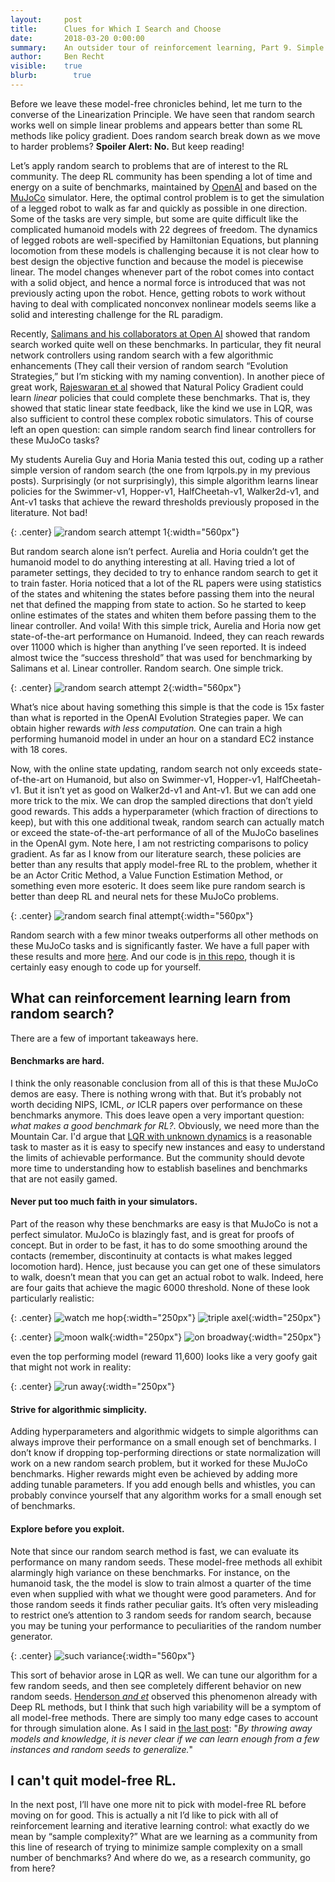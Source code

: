 ```yaml
---
layout:     post
title:      Clues for Which I Search and Choose
date:       2018-03-20 0:00:00
summary:    An outsider tour of reinforcement learning, Part 9. Simple methods solve apparently complex RL benchmarks
author:     Ben Recht
visible:    true
blurb: 		  true
---
```


Before we leave these model-free chronicles behind, let me turn to the converse of the Linearization Principle. We have seen that random search works well on simple linear problems and appears better than some RL methods like policy gradient. Does random search break down as we move to harder problems? **Spoiler Alert: No.** But keep reading!

Let’s apply random search to problems that are of interest to the RL community. The deep RL community has been spending a lot of time and energy on a suite of benchmarks, maintained by [OpenAI](https://gym.openai.com/envs/#mujoco) and based on the [MuJoCo](http://www.mujoco.org/) simulator. Here, the optimal control problem is to get the simulation of a legged robot to walk as far and quickly as possible in one direction. Some of the tasks are very simple, but some are quite difficult like the complicated humanoid models with 22 degrees of freedom. The dynamics of legged robots are well-specified by Hamiltonian Equations, but planning locomotion from these models is challenging because it is not clear how to best design the objective function and because the model is piecewise linear. The model changes whenever part of the robot comes into contact with a solid object, and hence a normal force is introduced that was not previously acting upon the robot. Hence, getting robots to work without having to deal with complicated nonconvex nonlinear models seems like a solid and interesting challenge for the RL paradigm.

Recently, [Salimans and his collaborators at Open AI](https://arxiv.org/abs/1703.03864) showed that random search worked quite well on these benchmarks. In particular, they fit neural network controllers using random search with a few algorithmic enhancements (They call their version of random search “Evolution Strategies,” but I’m sticking with my naming convention).  In another piece of great work, [Rajeswaran et al](https://arxiv.org/abs/1703.02660) showed that Natural Policy Gradient could learn _linear_ policies that could complete these benchmarks. That is, they showed that static linear state feedback, like the kind we use in LQR, was also sufficient to control these complex robotic simulators.  This of course left an open question: can simple random search find linear controllers for these MuJoCo tasks?

My students Aurelia Guy and Horia Mania tested this out, coding up a rather simple version of random search (the one from lqrpols.py in my previous posts). Surprisingly (or not surprisingly), this simple algorithm learns linear policies for the Swimmer-v1, Hopper-v1, HalfCheetah-v1, Walker2d-v1, and Ant-v1 tasks that achieve the reward thresholds previously proposed in the literature. Not bad!

{: .center}
![random search attempt 1](/assets/rl/mujoco/ars_v1.png){:width="560px"}


But random search alone isn’t perfect. Aurelia and Horia couldn’t get the humanoid model to do anything interesting at all.  Having tried a lot of parameter settings, they decided to try to enhance random search to get it to train faster. Horia noticed that a lot of the RL papers were using statistics of the states and whitening the states before passing them into the neural net that defined the mapping from state to action. So he started to keep online estimates of the states and whiten them before passing them to the linear controller. And voila! With this simple trick, Aurelia and Horia now get state-of-the-art performance on Humanoid. Indeed, they can reach rewards over 11000 which is higher than anything I’ve seen reported.  It is indeed almost twice the “success threshold” that was used for benchmarking by Salimans et al. Linear controller. Random search. One simple trick.

{: .center}
![random search attempt 2](/assets/rl/mujoco/ars_v1_v2.png){:width="560px"}

What’s nice about having something this simple is that the code is 15x faster than what is reported in the OpenAI Evolution Strategies paper. We can obtain higher rewards _with less computation._ One can train a high performing humanoid model in under an hour on a standard EC2 instance with 18 cores.

Now, with the online state updating, random search not only exceeds state-of-the-art on Humanoid, but also on Swimmer-v1, Hopper-v1, HalfCheetah-v1.  But it isn’t yet as good on Walker2d-v1 and Ant-v1. But we can add one more trick to the mix. We can drop the sampled directions that don’t yield good rewards. This adds a hyperparameter (which fraction of directions to keep), but with this one additional tweak, random search can actually match or exceed the state-of-the-art performance of all of the MuJoCo baselines in the OpenAI gym. Note here, I am not restricting comparisons to policy gradient. As far as I know from our literature search, these policies are better than any results that apply model-free RL to the problem, whether it be an Actor Critic Method, a Value Function Estimation Method, or something even more esoteric. It does seem like pure random search is better than deep RL and neural nets for these MuJoCo problems.

{: .center}
![random search final attempt](/assets/rl/mujoco/ars_v1_v2_v2t.png){:width="560px"}

Random search with a few minor tweaks outperforms all other methods on these MuJoCo tasks and is significantly faster.  We have a full paper with these results and more [here](https://arxiv.org/abs/1803.07055). And our code is [in this repo](https://github.com/modestyachts/ARS), though it is certainly easy enough to code up for yourself.

## What can reinforcement learning learn from random search?

There are a few of important takeaways here.

#### Benchmarks are hard.

 I think the only reasonable conclusion from all of this is that these MuJoCo demos are easy. There is nothing wrong with that. But it’s probably not worth deciding NIPS, ICML, _or_ ICLR papers over performance on these benchmarks anymore. This does leave open a very important question: _what makes a good benchmark for RL?_. Obviously, we need more than the Mountain Car. I'd argue that [LQR with unknown dynamics](http://www.argmin.net/02/26/nominal) is a reasonable task to master as it is easy to specify new instances and easy to understand the limits of achievable performance. But the community should devote more time to understanding how to establish baselines and benchmarks that are not easily gamed.


#### Never put too much faith in your simulators.

 Part of the reason why these benchmarks are easy is that MuJoCo is not a perfect simulator. MuJoCo is blazingly fast, and is great for proofs of concept. But in order to be fast, it has to do some smoothing around the contacts (remember, discontinuity at contacts is what makes legged locomotion hard). Hence, just because you can get one of these simulators to walk, doesn’t mean that you can get an actual robot to walk. Indeed, here are four gaits that achieve the magic 6000 threshold. None of these look particularly realistic:

{: .center}
![watch me hop](/assets/rl/mujoco/pegleg.gif){:width="250px"}
![triple axel](/assets/rl/mujoco/ice.gif){:width="250px"}

{: .center}
![moon walk](/assets/rl/mujoco/backwards.gif){:width="250px"}
![on broadway](/assets/rl/mujoco/cancan.gif){:width="250px"}

even the top performing model (reward 11,600) looks like a very goofy gait that might not work in reality:

{: .center}
![run away](/assets/rl/mujoco/reward_11600.gif){:width="250px"}

#### Strive for algorithmic simplicity.

Adding hyperparameters and algorithmic widgets to simple algorithms can always improve their performance on a small enough set of benchmarks. I don’t know if dropping top-performing directions or state normalization will work on a new random search problem, but it worked for these MuJoCo benchmarks. Higher rewards might even be achieved by adding more adding tunable parameters. If you add enough bells and whistles, you can probably convince yourself that any algorithm works for a small enough set of benchmarks.

#### Explore before you exploit.

Note that since our random search method is fast, we can evaluate its performance on many random seeds. These model-free methods all exhibit alarmingly high variance on these benchmarks. For instance, on the humanoid task, the the model is slow to train almost a quarter of the time even when supplied with what we thought were good parameters. And for those random seeds it finds rather peculiar gaits. It’s often very misleading to restrict one’s attention to 3 random seeds for random search, because you may be tuning your performance to peculiarities of the random number generator.

{: .center}
![such variance](/assets/rl/mujoco/humanoid_100seeds_med.png){:width="560px"}

This sort of behavior arose in LQR as well. We can tune our algorithm for a few random seeds, and then see completely different behavior on new random seeds. [Henderson _and et_](https://arxiv.org/abs/1709.06560) observed this phenomenon already with Deep RL methods, but I think that such high variability will be a symptom of all model-free methods.  There are simply too many edge cases to account for through simulation alone. As I said in [the last post](http://www.argmin.net/03/13/pg-saga):
"_By throwing away models and knowledge, it is never clear if we can learn enough from a few instances and random seeds to generalize._"

## I can't quit model-free RL.

In the next post, I’ll have one more nit to pick with model-free RL before moving on for good. This is actually a nit I’d like to pick with all of reinforcement learning and iterative learning control: what exactly do we mean by “sample complexity?” What are we learning as a community from this line of research of trying to minimize sample complexity on a small number of benchmarks?  And where do we, as a research community, go from here?
